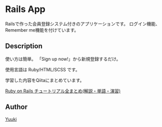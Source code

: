 # Rails App

Railsで作った会員登録システム付きのアプリケーションです。
ログイン機能、Remember me機能を付けています。

## Description

使い方は簡単。
「Sign up now!」から新規登録するだけ。

使用言語は Ruby/HTML/SCSS です。

学習した内容をQiitaにまとめています。

[Ruby on Rails チュートリアル全まとめ(解説・単語・演習)](https://qiita.com/yuuki_netb/items/c43a87eca6313ad1903f)


## Author

[Yuuki](https://github.com/YuukiTetsuya)
